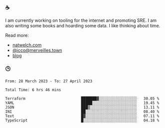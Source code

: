 ### ☕

I am currently working on tooling for the internet and promoting SRE. I am also writing some books and hoarding some data. I like thinking about time. 

Read more:

 - [natwelch.com](https://natwelch.com)
 - [@icco@merveilles.town](https://merveilles.town/@icco)
 - [blog](https://writing.natwelch.com)

### 🕒

<!--START_SECTION:waka-->

```text
From: 28 March 2023 - To: 27 April 2023

Total Time: 6 hrs 46 mins

Terraform                         ███████▓░░░░░░░░░░░░░░░░░   30.05 %
YAML                              █████░░░░░░░░░░░░░░░░░░░░   19.45 %
JSON                              ███▒░░░░░░░░░░░░░░░░░░░░░   13.11 %
INI                               ██░░░░░░░░░░░░░░░░░░░░░░░   08.40 %
Text                              █▓░░░░░░░░░░░░░░░░░░░░░░░   07.11 %
TypeScript                        █░░░░░░░░░░░░░░░░░░░░░░░░   04.18 %
```

<!--END_SECTION:waka-->
